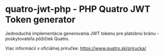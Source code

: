 # quatro-jwt-php - PHP Quatro JWT Token generator

Jednoduchá implementácia generovania JWT tokenu pre platobnú bránu - poskytovateľa pôžičiek Quatro.

Viac informácií v oficiálnej príručke: https://www.quatro.sk/prirucka/